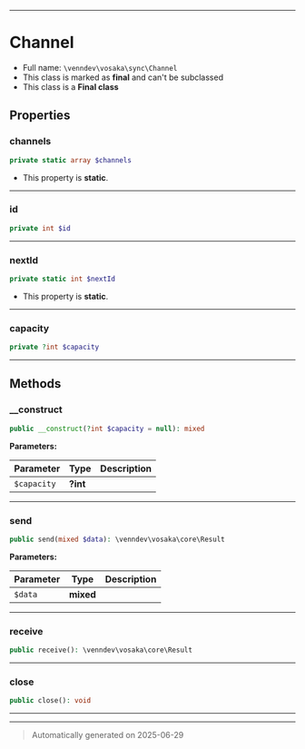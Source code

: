 ***

# Channel





* Full name: `\venndev\vosaka\sync\Channel`
* This class is marked as **final** and can't be subclassed
* This class is a **Final class**



## Properties


### channels



```php
private static array $channels
```



* This property is **static**.


***

### id



```php
private int $id
```






***

### nextId



```php
private static int $nextId
```



* This property is **static**.


***

### capacity



```php
private ?int $capacity
```






***

## Methods


### __construct



```php
public __construct(?int $capacity = null): mixed
```








**Parameters:**

| Parameter | Type | Description |
|-----------|------|-------------|
| `$capacity` | **?int** |  |





***

### send



```php
public send(mixed $data): \venndev\vosaka\core\Result
```








**Parameters:**

| Parameter | Type | Description |
|-----------|------|-------------|
| `$data` | **mixed** |  |





***

### receive



```php
public receive(): \venndev\vosaka\core\Result
```












***

### close



```php
public close(): void
```












***


***
> Automatically generated on 2025-06-29
